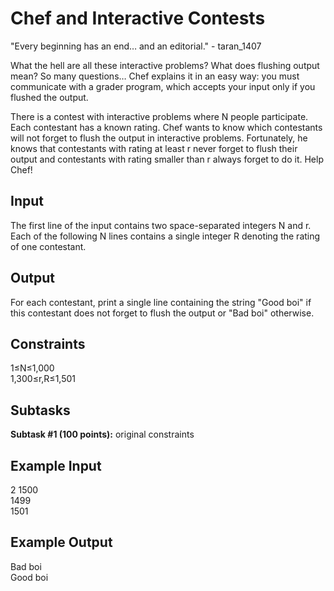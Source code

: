 # Chef and Interactive Contests

"Every beginning has an end… and an editorial." - taran_1407<br />

What the hell are all these interactive problems? What does flushing output mean? So many questions… Chef explains it in an easy way: you must communicate with a grader program, which accepts your input only if you flushed the output.<br />

There is a contest with interactive problems where N people participate. Each contestant has a known rating. Chef wants to know which contestants will not forget to flush the output in interactive problems. Fortunately, he knows that contestants with rating at least r never forget to flush their output and contestants with rating smaller than r always forget to do it. Help Chef!<br />

## Input
The first line of the input contains two space-separated integers N and r.<br />
Each of the following N lines contains a single integer R denoting the rating of one contestant.<br />

## Output
For each contestant, print a single line containing the string "Good boi" if this contestant does not forget to flush the output or "Bad boi" otherwise.<br />

## Constraints
1≤N≤1,000<br />
1,300≤r,R≤1,501<br />

## Subtasks
<b>Subtask #1 (100 points):</b> original constraints<br />

## Example Input
2 1500<br />
1499<br />
1501<br />

## Example Output
Bad boi<br />
Good boi<br />
